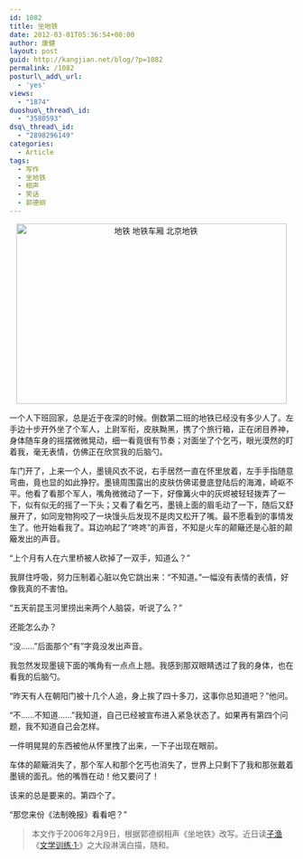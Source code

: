 ```yaml
---
id: 1082
title: 坐地铁
date: 2012-03-01T05:36:54+00:00
author: 康健
layout: post
guid: http://kangjian.net/blog/?p=1082
permalink: /1082
posturl\_add\_url:
  - 'yes'
views:
  - "1874"
duoshuo\_thread\_id:
  - "3580593"
dsq\_thread\_id:
  - "2898296149"
categories:
  - Article
tags:
  - 写作
  - 坐地铁
  - 相声
  - 笑话
  - 郭德纲
---
```

<div style="text-align: center;">
  <a title="坐地铁" href="http://kangjian.net/blog/1082/" target="_blank"><img style="border-style: initial; border-color: initial; border-width: 0px;" title="地铁 地铁车厢 北京地铁" src="http://kangjian.net/images/2012/02/skitched-20120229-213613.jpg" alt="地铁 地铁车厢 北京地铁" width="480" height="319" border="0" /></a>
</div>

一个人下班回家，总是近于夜深的时候。倒数第二班的地铁已经没有多少人了。左手边十步开外坐了个军人，上尉军衔，皮肤黝黑，携了个旅行箱，正在闭目养神，身体随车身的摇摆微微晃动，细一看竟很有节奏；对面坐了个乞丐，眼光漠然的盯着我，毫无表情，仿佛正在欣赏我的后脑勺。

车门开了，上来一个人，墨镜风衣不说，右手居然一直在怀里放着，左手手指随意弯曲，竟也显的如此狰狞。墨镜周围露出的皮肤仿佛诺曼底登陆后的海滩，崎岖不平。他看了看那个军人，嘴角微微动了一下，好像篝火中的灰烬被轻轻拨弄了一下，似有似无的摇了一下头；又看了看乞丐，墨镜上面的眉毛动了一下，随后又舒展开了，如同宠物狗咬了一块馒头后发现不是肉又松开了嘴。最不愿看到的事情发生了。他开始看我了。耳边响起了“咚咚”的声音，不知是火车的颠簸还是心脏的颠簸发出的声音。

“上个月有人在六里桥被人砍掉了一双手，知道么？”

我屏住呼吸，努力压制着心脏以免它跳出来：“不知道。”一幅没有表情的表情，好像我真的不害怕。

“五天前昆玉河里捞出来两个人脑袋，听说了么？”

还能怎么办？

“没……”后面那个“有”字竟没发出声音。

我忽然发现墨镜下面的嘴角有一点点上翘。我感到那双眼睛透过了我的身体，也在看我的后脑勺。

“昨天有人在朝阳门被十几个人追，身上挨了四十多刀，这事你总知道吧？”他问。

“不……不知道……”我知道，自己已经被宣布进入紧急状态了。如果再有第四个问题，我不知道自己会怎样。

一件明晃晃的东西被他从怀里拽了出来，一下子出现在眼前。

车体的颠簸消失了，那个军人和那个乞丐也消失了，世界上只剩下了我和那张戴着墨镜的面孔。他的嘴唇在动！他又要问了！

该来的总是要来的。第四个了。

“那您来份《法制晚报》看看吧？”

> 本文作于2006年2月9日，根据郭德纲相声《坐地铁》改写。近日读<a href="http://www.xuying.org" target="_blank">子渔</a>《<a href="http://www.xuying.org/2012/02/literature-training-1.html" target="_blank">文学训练·1·</a>》之大段淋漓白描，随和。